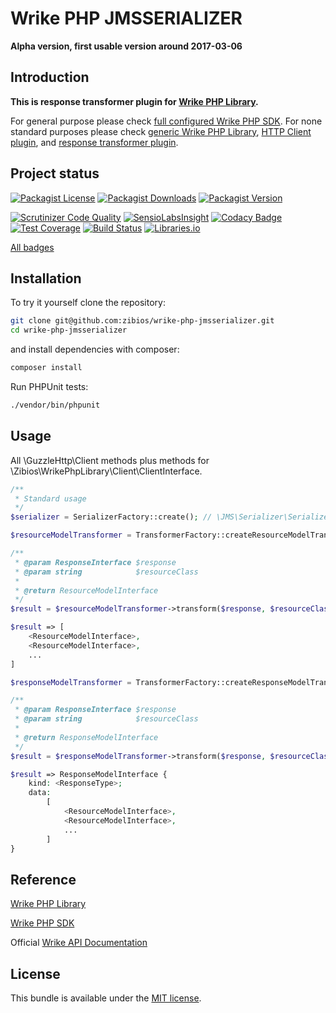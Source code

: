 Wrike PHP JMSSERIALIZER
================================

**Alpha version, first usable version around 2017-03-06**

Introduction
------------

**This is response transformer plugin for [Wrike PHP Library](https://github.com/zibios/wrike-php-library).**

For general purpose please check [full configured Wrike PHP SDK](https://github.com/zibios/wrike-php-sdk).
For none standard purposes please check [generic Wrike PHP Library](https://github.com/zibios/wrike-php-library),
[HTTP Client plugin](https://github.com/zibios/wrike-php-guzzle),
and [response transformer plugin](https://github.com/zibios/wrike-php-jmsserializer).

Project status
--------------

[![Packagist License](https://img.shields.io/packagist/l/zibios/wrike-php-jmsserializer.svg)](https://packagist.org/packages/zibios/wrike-php-jmsserializer)
[![Packagist Downloads](https://img.shields.io/packagist/dt/zibios/wrike-php-jmsserializer.svg)](https://packagist.org/packages/zibios/wrike-php-jmsserializer)
[![Packagist Version](https://img.shields.io/packagist/v/zibios/wrike-php-jmsserializer.svg)](https://packagist.org/packages/zibios/wrike-php-jmsserializer)

[![Scrutinizer Code Quality](https://scrutinizer-ci.com/g/zibios/wrike-php-jmsserializer/badges/quality-score.png?b=master)](https://scrutinizer-ci.com/g/zibios/wrike-php-jmsserializer/?branch=master)
[![SensioLabsInsight](https://insight.sensiolabs.com/projects/c5257b55-3b63-4739-9e91-2f231d189691/mini.png)](https://insight.sensiolabs.com/projects/c5257b55-3b63-4739-9e91-2f231d189691)
[![Codacy Badge](https://api.codacy.com/project/badge/Grade/8d37c4ffd44647dba3f4e82dae223481)](https://www.codacy.com/app/zibios/wrike-php-jmsserializer)
[![Test Coverage](https://codeclimate.com/github/zibios/wrike-php-jmsserializer/badges/coverage.svg)](https://codeclimate.com/github/zibios/wrike-php-jmsserializer/coverage)
[![Build Status](https://travis-ci.org/zibios/wrike-php-jmsserializer.svg?branch=master)](https://travis-ci.org/zibios/wrike-php-jmsserializer)
[![Libraries.io](https://img.shields.io/librariesio/github/zibios/wrike-php-jmsserializer.svg)](https://libraries.io/packagist/zibios%2Fwrike-php-jmsserializer)

[All badges](docs/Badges.md)

Installation
------------
To try it yourself clone the repository:

```bash
git clone git@github.com:zibios/wrike-php-jmsserializer.git
cd wrike-php-jmsserializer
```

and install dependencies with composer:

```bash
composer install
```

Run PHPUnit tests:

```bash
./vendor/bin/phpunit
``` 

Usage
------------
All \GuzzleHttp\Client methods plus methods for \Zibios\WrikePhpLibrary\Client\ClientInterface.

```php
/**
 * Standard usage
 */
$serializer = SerializerFactory::create(); // \JMS\Serializer\SerializerInterface
```

```php
$resourceModelTransformer = TransformerFactory::createResourceModelTransformer($serializer);

/**
 * @param ResponseInterface $response
 * @param string            $resourceClass
 *
 * @return ResourceModelInterface
 */
$result = $resourceModelTransformer->transform($response, $resourceClass);

$result => [
    <ResourceModelInterface>,
    <ResourceModelInterface>,
    ...
]
```

```php
$responseModelTransformer = TransformerFactory::createResponseModelTransformer($serializer);

/**
 * @param ResponseInterface $response
 * @param string            $resourceClass
 *
 * @return ResponseModelInterface
 */
$result = $responseModelTransformer->transform($response, $resourceClass);

$result => ResponseModelInterface {
    kind: <ResponseType>;
    data:
        [
            <ResourceModelInterface>,
            <ResourceModelInterface>,
            ...
        ]
}
```

Reference
---------

[Wrike PHP Library](https://github.com/zibios/wrike-php-library)

[Wrike PHP SDK](https://github.com/zibios/wrike-php-sdk)

Official [Wrike API Documentation](https://developers.wrike.com/documentation/api/overview)

License
-------

This bundle is available under the [MIT license](LICENSE).

